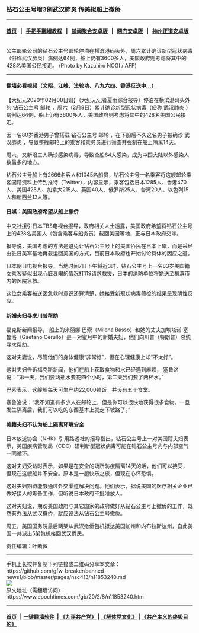 ### 钻石公主号增3例武汉肺炎 传美拟船上撤侨
------------------------

#### [首页](https://github.com/gfw-breaker/banned-news1/blob/master/README.md) &nbsp;&nbsp;|&nbsp;&nbsp; [手把手翻墙教程](https://github.com/gfw-breaker/guides/wiki) &nbsp;&nbsp;|&nbsp;&nbsp; [禁闻聚合安卓版](https://github.com/gfw-breaker/bn-android) &nbsp;&nbsp;|&nbsp;&nbsp; [网门安卓版](https://github.com/oGate2/oGate) &nbsp;&nbsp;|&nbsp;&nbsp; [神州正道安卓版](https://github.com/SzzdOgate/update) 



<div><img alt="" class="aligncenter wp-post-image" src="https://i.epochtimes.com/assets/uploads/2020/02/000_1OR9EG-600x400.jpg"/>
<div class="red16 caption">
 <p>
  公主邮轮公司的钻石公主号邮轮停泊在横滨港码头外，周六累计确诊新型冠状病毒（俗称武汉肺炎）病例达64例，船上仍有3600多人，美国政府则考虑将其中的428名美国公民接走。 (Photo by Kazuhiro NOGI / AFP)
 </p>
</div>
</div><hr/>

#### [翻墙必看视频（文昭、江峰、法轮功、八九六四、香港反送中...）](http://167.172.214.107/home.html)

<div><p>
 【大纪元2020年02月08日讯】（大纪元记者夏雨综合报导）停泊在横滨港码头外的
 <ok href="https://www.epochtimes.com/gb/tag/%E9%92%BB%E7%9F%B3%E5%85%AC%E4%B8%BB%E5%8F%B7.html">
  钻石公主号
 </ok>
 <ok href="https://www.epochtimes.com/gb/tag/%E9%82%AE%E8%BD%AE.html">
  邮轮
 </ok>
 ，周六（2月8日）累计确诊新型冠状病毒（俗称
 <ok href="https://www.epochtimes.com/gb/tag/%E6%AD%A6%E6%B1%89%E8%82%BA%E7%82%8E.html">
  武汉肺炎
 </ok>
 ）病例达64例，船上仍有3600多人，美国政府则考虑将其中的428名美国公民接走。
</p>
<p>
 因一名80岁香港男子曾搭载
 <ok href="https://www.epochtimes.com/gb/tag/%E9%92%BB%E7%9F%B3%E5%85%AC%E4%B8%BB%E5%8F%B7.html">
  钻石公主号
 </ok>
 <ok href="https://www.epochtimes.com/gb/tag/%E9%82%AE%E8%BD%AE.html">
  邮轮
 </ok>
 ，在下船后不久这名男子被确诊
 <ok href="https://www.epochtimes.com/gb/tag/%E6%AD%A6%E6%B1%89%E8%82%BA%E7%82%8E.html">
  武汉肺炎
 </ok>
 ，导致整艘邮轮上的乘客和乘务员进行筛查并强制在船上隔离14天。
</p>
<p>
 周六，又新增三人确诊感染病毒，导致全船64人感染，成为中国大陆以外感染人数最多的地方。
</p>
<p>
 钻石公主号船上有2666名客人和1045名船员，钻石公主号一名乘客将这艘邮轮乘客国籍资料上传到推特（Twitter），内容显示，乘客包括日本1285人、香港470人、美国425人、加拿大215人、英国40人、俄罗斯25人、台湾20人、以色列15人和新西兰13人等。
</p>
<h4>
 日媒：美国政府希望从船上撤侨
</h4>
<p>
 中央社援引日本TBS电视台报导，政府相关人士透露，美国政府希望将钻石公主号上的428名美国人（包含乘客与船务员）载回美国等地，正与日本政府交涉。
</p>
<p>
 报导说，美国考虑的方法是避免让钻石公主号上的美国侨民在日本上岸，而是采经由驻日美军基地再载运回美国的方式，目前日本政府也开始讨论具体的因应之道。
</p>
<p>
 日本朝日电视台报导，当地时间7日下午将近3时，钻石公主号上一名83岁美国籍女乘客疑似出现心脏衰竭的情况打119请求救援，日本的消防单位将她送至横滨市内的医院急救。
</p>
<p>
 这位女乘客被送医急救时意识还算清楚，她接受新冠状病毒筛检的结果呈现阴性反应。
</p>
<h4>
 新婚夫妇寻求川普帮助
</h4>
<p>
 福克斯新闻报导， 船上的米丽娜·巴索（Milena Basso）和她的丈夫加埃塔诺·塞鲁洛（Gaetano Cerullo）是一对蜜月中的新婚夫妇，他们向川普（特朗普）总统寻求帮助。
</p>
<p>
 这对夫妻说，尽管他们的身体健康“非常好”，但在心理健康上却“不太好”。
</p>
<p>
 这对夫妇告诉福克斯新闻，他们在船上获取食物和水已经遇到麻烦， 塞鲁洛说：“第一天，我们要两瓶水要花四个小时，第二天我们要了两杯水。”
</p>
<p>
 巴索表示，这艘船每天可生产约22,000顿饭，并设有五个食堂。
</p>
<p>
 塞鲁洛说：“我不知道有多少人在邮轮上，但是你可以很快地获得很多食物。一旦发生隔离后，我们可以吃的东西基本上就走下坡路了。”
</p>
<h4>
 美籍夫妇不认为船上隔离环境安全
</h4>
<p>
 日本放送协会（NHK）引用路透社的报导指出，钻石公主号上一对美国籍夫妇表示，美国疾病管制局（CDC）研判新型冠状病毒可能在钻石公主号内与内部空气一同循环。
</p>
<p>
 这对夫妇受访时表示，如果是在安全的场所防疫隔离14天的话，他们可以接受，但现在这艘船并不安全。原本是一趟快乐之旅，但现在心怀恐惧。
</p>
<p>
 这对夫妇期待能够通过外交渠道解决问题。他们表示，据说美国的医疗相关企业已做好接人的筹备工作，但听说日本政府不批准放人。
</p>
<p>
 这对夫妇说，期盼美国政府与其它国家的政府做好从钻石公主号上撤侨的工作，既然有办法从武汉撤侨，就应设法从钻石公主号撤侨。
</p>
<p>
 周五，美国国务院最后两架从武汉撤侨包机抵达美国加州和内布拉斯达州，自此美国一共派出5架包机接回武汉侨民。
</p>
<p>
 责任编辑：叶紫微
</p>
</div>
<hr/>
手机上长按并复制下列链接或二维码分享本文章：<br/>
https://github.com/gfw-breaker/banned-news1/blob/master/pages/nsc413/n11853240.md <br/>
<a href='https://github.com/gfw-breaker/banned-news1/blob/master/pages/nsc413/n11853240.md'><img src='https://github.com/gfw-breaker/banned-news1/blob/master/pages/nsc413/n11853240.md.png'/></a> <br/>
原文地址（需翻墙访问）：https://www.epochtimes.com/gb/20/2/8/n11853240.htm


------------------------
#### [首页](https://github.com/gfw-breaker/banned-news1/blob/master/README.md) &nbsp;|&nbsp; [一键翻墙软件](https://github.com/gfw-breaker/nogfw/blob/master/README.md) &nbsp;| [《九评共产党》](https://github.com/gfw-breaker/9ping.md/blob/master/README.md#九评之一评共产党是什么) | [《解体党文化》](https://github.com/gfw-breaker/jtdwh.md/blob/master/README.md) | [《共产主义的终极目的》](https://github.com/gfw-breaker/gczydzjmd.md/blob/master/README.md)


<img src='http://gfw-breaker.win/banned-news/pages/nsc413/n11853240.md' width='0px' height='0px'/>